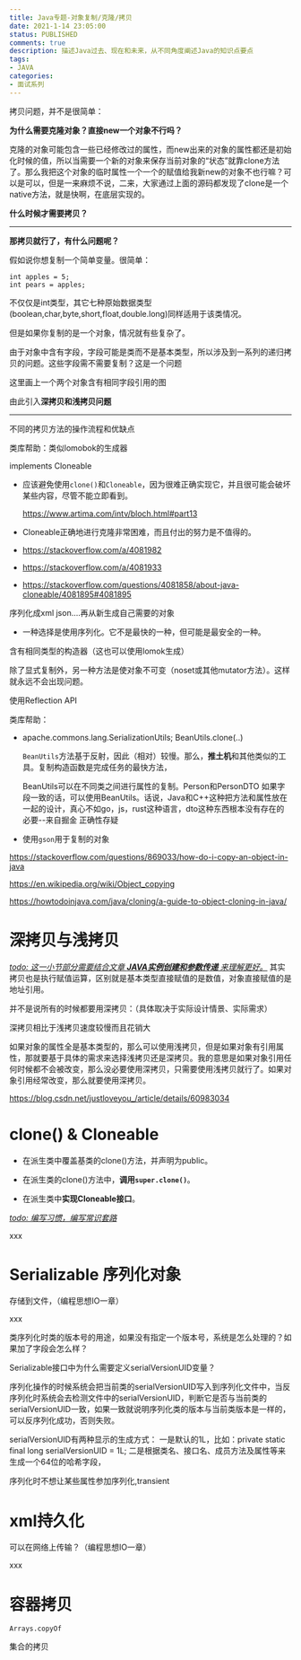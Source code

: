 ```yaml
---
title: Java专题-对象复制/克隆/拷贝
date: 2021-1-14 23:05:00
status: PUBLISHED
comments: true
description: 描述Java过去、现在和未来，从不同角度阐述Java的知识点要点
tags: 
- JAVA
categories: 
- 面试系列
---
```


拷贝问题，并不是很简单：

**为什么需要克隆对象？直接new一个对象不行吗？**

克隆的对象可能包含一些已经修改过的属性，而new出来的对象的属性都还是初始化时候的值，所以当需要一个新的对象来保存当前对象的“状态”就靠clone方法了。那么我把这个对象的临时属性一个一个的赋值给我新new的对象不也行嘛？可以是可以，但是一来麻烦不说，二来，大家通过上面的源码都发现了clone是一个native方法，就是快啊，在底层实现的。

**什么时候才需要拷贝？**

---

**那拷贝就行了，有什么问题呢？**

假如说你想复制一个简单变量。很简单：

```
int apples = 5;  
int pears = apples;  
```

不仅仅是int类型，其它七种原始数据类型(boolean,char,byte,short,float,double.long)同样适用于该类情况。

但是如果你复制的是一个对象，情况就有些复杂了。

由于对象中含有字段，字段可能是类而不是基本类型，所以涉及到一系列的递归拷贝的问题。这些字段需不需要复制？这是一个问题

这里画上一个两个对象含有相同字段引用的图

由此引入**深拷贝和浅拷贝问题**

---

不同的拷贝方法的操作流程和优缺点

类库帮助：类似lomobok的生成器

implements Cloneable

- 应该避免使用`clone()`和`Cloneable`，因为很难正确实现它，并且很可能会破坏某些内容，尽管不能立即看到。

  https://www.artima.com/intv/bloch.html#part13

- Cloneable正确地进行克隆非常困难，而且付出的努力是不值得的。

- https://stackoverflow.com/a/4081982

- https://stackoverflow.com/a/4081933

- https://stackoverflow.com/questions/4081858/about-java-cloneable/4081895#4081895

序列化成xml json....再从新生成自己需要的对象

- 一种选择是使用序列化。它不是最快的一种，但可能是最安全的一种。

含有相同类型的构造器（这也可以使用lomok生成）

除了显式复制外，另一种方法是使对象不可变（noset或其他mutator方法）。这样就永远不会出现问题。

使用Reflection API

类库帮助：

- apache.commons.lang.SerializationUtils; BeanUtils.clone(..)

  `BeanUtils`方法基于反射，因此（相对）较慢。那么，**推土机**和其他类似的工具。复制构造函数是完成任务的最快方法，

  BeanUtils可以在不同类之间进行属性的复制。Person和PersonDTO 如果字段一致的话，可以使用BeanUtils。话说，Java和C++这种把方法和属性放在一起的设计，真心不如go，js，rust这种语言，dto这种东西根本没有存在的必要--来自掘金 正确性存疑

- 使用`gson`用于复制的对象

https://stackoverflow.com/questions/869033/how-do-i-copy-an-object-in-java

https://en.wikipedia.org/wiki/Object_copying

https://howtodoinjava.com/java/cloning/a-guide-to-object-cloning-in-java/

# 深拷贝与浅拷贝

<u>*todo: 这一小节部分需要结合文章 **JAVA实例创建和参数传递** 来理解更好。*</u> 其实拷贝也是执行赋值运算，区别就是基本类型直接赋值的是数值，对象直接赋值的是地址引用。

并不是说所有的时候都要用深拷贝：（具体取决于实际设计情景、实际需求）

深拷贝相比于浅拷贝速度较慢而且花销大

如果对象的属性全是基本类型的，那么可以使用浅拷贝，但是如果对象有引用属性，那就要基于具体的需求来选择浅拷贝还是深拷贝。我的意思是如果对象引用任何时候都不会被改变，那么没必要使用深拷贝，只需要使用浅拷贝就行了。如果对象引用经常改变，那么就要使用深拷贝。



https://blog.csdn.net/justloveyou_/article/details/60983034

# clone() & Cloneable  

- 在派生类中覆盖基类的clone()方法，并声明为public。

- 在派生类的clone()方法中，**调用`super.clone()`**。

- 在派生类中**实现Cloneable接口**。



<u>*todo: 编写习惯，编写常识套路*</u>

xxx



# Serializable 序列化对象

存储到文件，（编程思想IO一章）

xxx

类序列化时类的版本号的用途，如果没有指定一个版本号，系统是怎么处理的？如果加了字段会怎么样？



Serializable接口中为什么需要定义serialVersionUID变量？

序列化操作的时候系统会把当前类的serialVersionUID写入到序列化文件中，当反序列化时系统会去检测文件中的serialVersionUID，判断它是否与当前类的serialVersionUID一致，如果一致就说明序列化类的版本与当前类版本是一样的，可以反序列化成功，否则失败。

serialVersionUID有两种显示的生成方式： 
一是默认的1L，比如：private static final long serialVersionUID = 1L; 
二是根据类名、接口名、成员方法及属性等来生成一个64位的哈希字段，



序列化时不想让某些属性参加序列化,transient

# xml持久化

可以在网络上传输？（编程思想IO一章）

xxx



# 容器拷贝

`Arrays.copyOf`

集合的拷贝

